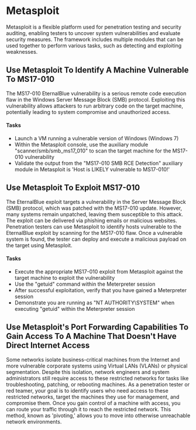 # Metasploit
Metasploit is a flexible platform used for penetration testing and security auditing, enabling testers to uncover system vulnerabilities and evaluate security measures. The framework includes multiple modules that can be used together to perform various tasks, such as detecting and exploiting weaknesses.

## Use Metasploit To Identify A Machine Vulnerable To MS17-010
The MS17-010 EternalBlue vulnerability is a serious remote code execution flaw in the Windows Server Message Block (SMB) protocol. Exploiting this vulnerability allows attackers to run arbitrary code on the target machine, potentially leading to system compromise and unauthorized access.

#### Tasks
- Launch a VM running a vulnerable version of Windows (Windows 7)
- Within the Metasploit console, use the auxiliary module "scanner/smb/smb_ms17_010" to scan the target machine for the MS17-010 vulnerability
- Validate the output from the "MS17-010 SMB RCE Detection" auxiliary module in Metasploit is 'Host is LIKELY vulnerable to MS17-010!'


## Use Metasploit To Exploit MS17-010
The EternalBlue exploit targets a vulnerability in the Server Message Block (SMB) protocol, which was patched with the MS17-010 update. However, many systems remain unpatched, leaving them susceptible to this attack. The exploit can be delivered via phishing emails or malicious websites. Penetration testers can use Metasploit to identify hosts vulnerable to the EternalBlue exploit by scanning for the MS17-010 flaw. Once a vulnerable system is found, the tester can deploy and execute a malicious payload on the target using Metasploit.

#### Tasks
- Execute the appropriate MS17-010 exploit from Metasploit against the target machine to exploit the vulnerability
- Use the "getuid" command within the Meterpreter session
- After successful exploitation, verify that you have gained a Meterpreter session
- Demonstrate you are running as "NT AUTHORITY\SYSTEM" when executing "getuid" within the Meterpreter session


## Use Metasploit's Port Forwarding Capabilities To Gain Access To A Machine That Doesn't Have Direct Internet Access
Some networks isolate business-critical machines from the Internet and more vulnerable corporate systems using Virtual LANs (VLANs) or physical segmentation. Despite this isolation, network engineers and system administrators still require access to these restricted networks for tasks like troubleshooting, patching, or rebooting machines. As a penetration tester or red teamer, your goal is to identify users who need access to these restricted networks, target the machines they use for management, and compromise them. Once you gain control of a machine with access, you can route your traffic through it to reach the restricted network. This method, known as 'pivoting,' allows you to move into otherwise unreachable network environments.

